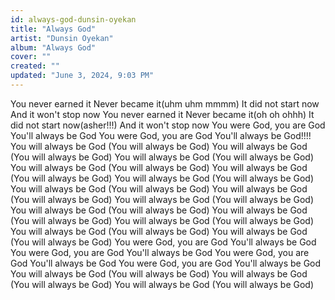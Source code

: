 ```yaml
---
id: always-god-dunsin-oyekan
title: "Always God"
artist: "Dunsin Oyekan"
album: "Always God"
cover: ""
created: ""
updated: "June 3, 2024, 9:03 PM"
---
```


You never earned it
Never became it(uhm uhm mmmm)
It did not start now
And it won't stop now
You never earned it
Never became it(oh oh ohhh)
It did not start now(asher!!!)
And it won't stop now
You were God, you are God
You'll always be God
You were God, you are God
You'll always be God!!!!
You will always be God (You will always be God)
You will always be God (You will always be God)
You will always be God (You will always be God)
You will always be God (You will always be God)
You will always be God (You will always be God)
You will always be God (You will always be God)
You will always be God (You will always be God)
You will always be God (You will always be God)
You will always be God (You will always be God)
You will always be God (You will always be God)
You will always be God (You will always be God)
You will always be God (You will always be God)
You will always be God (You will always be God)
You will always be God (You will always be God)
You were God, you are God
You'll always be God
You were God, you are God
You'll always be God
You were God, you are God
You'll always be God
You were God, you are God
You'll always be God
You will always be God (You will always be God)
You will always be God (You will always be God)
You will always be God (You will always be God)